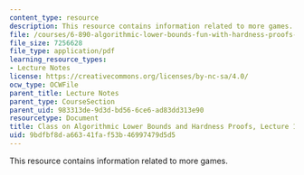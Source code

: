 ```yaml
---
content_type: resource
description: This resource contains information related to more games.
file: /courses/6-890-algorithmic-lower-bounds-fun-with-hardness-proofs-fall-2014/9bdfbf8da66341faf53b46997479d5d5_MIT6_890F14_L19.pdf
file_size: 7256628
file_type: application/pdf
learning_resource_types:
- Lecture Notes
license: https://creativecommons.org/licenses/by-nc-sa/4.0/
ocw_type: OCWFile
parent_title: Lecture Notes
parent_type: CourseSection
parent_uid: 983313de-9d3d-bd56-6ce6-ad83dd313e90
resourcetype: Document
title: Class on Algorithmic Lower Bounds and Hardness Proofs, Lecture 19 Notes
uid: 9bdfbf8d-a663-41fa-f53b-46997479d5d5
---
```

This resource contains information related to more games.